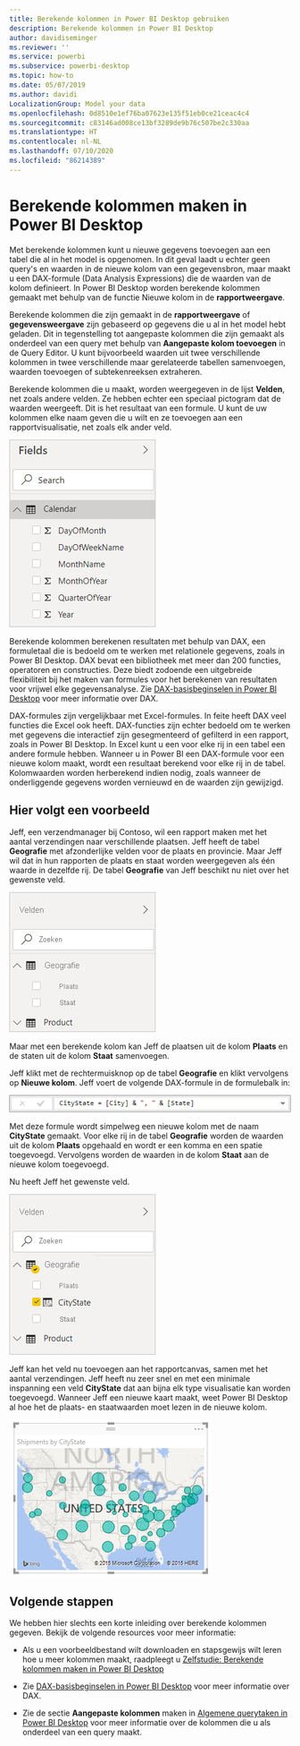 ```yaml
---
title: Berekende kolommen in Power BI Desktop gebruiken
description: Berekende kolommen in Power BI Desktop
author: davidiseminger
ms.reviewer: ''
ms.service: powerbi
ms.subservice: powerbi-desktop
ms.topic: how-to
ms.date: 05/07/2019
ms.author: davidi
LocalizationGroup: Model your data
ms.openlocfilehash: 0d8510e1ef76ba07623e135f51eb0ce21ceac4c4
ms.sourcegitcommit: c83146ad008ce13bf3289de9b76c507be2c330aa
ms.translationtype: HT
ms.contentlocale: nl-NL
ms.lasthandoff: 07/10/2020
ms.locfileid: "86214389"
---
```

# <a name="create-calculated-columns-in-power-bi-desktop"></a>Berekende kolommen maken in Power BI Desktop
Met berekende kolommen kunt u nieuwe gegevens toevoegen aan een tabel die al in het model is opgenomen. In dit geval laadt u echter geen query's en waarden in de nieuwe kolom van een gegevensbron, maar maakt u een DAX-formule (Data Analysis Expressions) die de waarden van de kolom definieert. In Power BI Desktop worden berekende kolommen gemaakt met behulp van de functie Nieuwe kolom in de **rapportweergave**.

Berekende kolommen die zijn gemaakt in de **rapportweergave** of **gegevensweergave** zijn gebaseerd op gegevens die u al in het model hebt geladen. Dit in tegenstelling tot aangepaste kolommen die zijn gemaakt als onderdeel van een query met behulp van **Aangepaste kolom toevoegen** in de Query Editor. U kunt bijvoorbeeld waarden uit twee verschillende kolommen in twee verschillende maar gerelateerde tabellen samenvoegen, waarden toevoegen of subtekenreeksen extraheren.

Berekende kolommen die u maakt, worden weergegeven in de lijst **Velden**, net zoals andere velden. Ze hebben echter een speciaal pictogram dat de waarden weergeeft. Dit is het resultaat van een formule. U kunt de uw kolommen elke naam geven die u wilt en ze toevoegen aan een rapportvisualisatie, net zoals elk ander veld.

![Schermopname van Power BI Desktop met berekende kolommen in de weergave Velden.](media/desktop-calculated-columns/calccolinpbid_fields.png)
 
Berekende kolommen berekenen resultaten met behulp van DAX, een formuletaal die is bedoeld om te werken met relationele gegevens, zoals in Power BI Desktop. DAX bevat een bibliotheek met meer dan 200 functies, operatoren en constructies. Deze biedt zodoende een uitgebreide flexibiliteit bij het maken van formules voor het berekenen van resultaten voor vrijwel elke gegevensanalyse. Zie [DAX-basisbeginselen in Power BI Desktop](desktop-quickstart-learn-dax-basics.md) voor meer informatie over DAX.

DAX-formules zijn vergelijkbaar met Excel-formules. In feite heeft DAX veel functies die Excel ook heeft. DAX-functies zijn echter bedoeld om te werken met gegevens die interactief zijn gesegmenteerd of gefilterd in een rapport, zoals in Power BI Desktop. In Excel kunt u een voor elke rij in een tabel een andere formule hebben. Wanneer u in Power BI een DAX-formule voor een nieuwe kolom maakt, wordt een resultaat berekend voor elke rij in de tabel. Kolomwaarden worden herberekend indien nodig, zoals wanneer de onderliggende gegevens worden vernieuwd en de waarden zijn gewijzigd.

## <a name="lets-look-at-an-example"></a>Hier volgt een voorbeeld
Jeff, een verzendmanager bij Contoso, wil een rapport maken met het aantal verzendingen naar verschillende plaatsen. Jeff heeft de tabel **Geografie** met afzonderlijke velden voor de plaats en provincie. Maar Jeff wil dat in hun rapporten de plaats en staat worden weergegeven als één waarde in dezelfde rij. De tabel **Geografie** van Jeff beschikt nu niet over het gewenste veld.

![Schermopname van Power BI Desktop met het filter Geografie in de weergave Velden.](media/desktop-calculated-columns/calccolinpbid_cityandstatefields.png)

Maar met een berekende kolom kan Jeff de plaatsen uit de kolom **Plaats** en de staten uit de kolom **Staat** samenvoegen.

Jeff klikt met de rechtermuisknop op de tabel **Geografie** en klikt vervolgens op **Nieuwe kolom**. Jeff voert de volgende DAX-formule in de formulebalk in:

![Schermopname van Power BI Desktop met de DAX-formule-invoer.](media/desktop-calculated-columns/calccolinpbid_formula.png)

Met deze formule wordt simpelweg een nieuwe kolom met de naam **CityState** gemaakt. Voor elke rij in de tabel **Geografie** worden de waarden uit de kolom **Plaats** opgehaald en wordt er een komma en een spatie toegevoegd. Vervolgens worden de waarden in de kolom **Staat** aan de nieuwe kolom toegevoegd.

Nu heeft Jeff het gewenste veld.

![Schermopname van Power BI Desktop waarbij het selectievakje CityState in het filter Geografie van de weergave Velden is ingeschakeld.](media/desktop-calculated-columns/calccolinpbid_citystatefield.png)

Jeff kan het veld nu toevoegen aan het rapportcanvas, samen met het aantal verzendingen. Jeff heeft nu zeer snel en met een minimale inspanning een veld **CityState** dat aan bijna elk type visualisatie kan worden toegevoegd. Wanneer Jeff een nieuwe kaart maakt, weet Power BI Desktop al hoe het de plaats- en staatwaarden moet lezen in de nieuwe kolom.

![Schermopname van Power BI Desktop waarin gegevens in een kaartvisual worden weergegeven.](media/desktop-calculated-columns/calccolinpbid_citystatemap.png)

## <a name="next-steps"></a>Volgende stappen
We hebben hier slechts een korte inleiding over berekende kolommen gegeven. Bekijk de volgende resources voor meer informatie:

* Als u een voorbeeldbestand wilt downloaden en stapsgewijs wilt leren hoe u meer kolommen maakt, raadpleegt u [Zelfstudie: Berekende kolommen maken in Power BI Desktop](desktop-tutorial-create-calculated-columns.md)

* Zie [DAX-basisbeginselen in Power BI Desktop](desktop-quickstart-learn-dax-basics.md) voor meer informatie over DAX.

* Zie de sectie **Aangepaste kolommen** maken in [Algemene querytaken in Power BI Desktop](desktop-common-query-tasks.md) voor meer informatie over de kolommen die u als onderdeel van een query maakt.  

